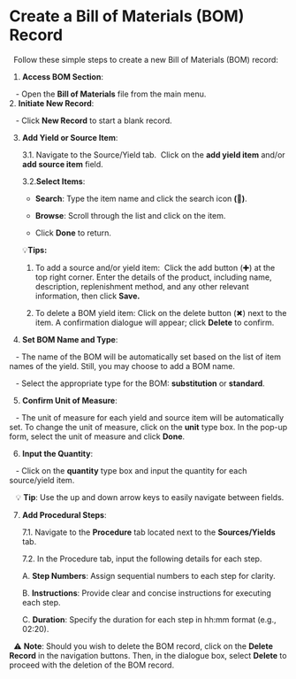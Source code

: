 # Create a Bill of Materials (BOM) Record

  Follow these simple steps to create a new Bill of Materials (BOM) record:

  1. **Access BOM Section**:

   - Open the **Bill of Materials** file from the main menu. <br>
2. **Initiate New Record**:

   - Click **New Record** to start a blank record.

3. **Add Yield or Source Item**:

	3.1. Navigate to the Source/Yield tab.  Click on the **add yield item** and/or **add source item** field.

	3.2.**Select Items**:

	- **Search**: Type the item name and click the search icon **(**🔎**)**.

	- **Browse**: Scroll through the list and click on the item.

	- Click **Done** to return.

	💡**Tips:** 

	1. To add a source and/or yield item:  Click the add button (✚) at the top right corner. Enter the details of the product, including name, description, replenishment method, and any other relevant information, then click **Save.** 

	2. To delete a BOM yield item: Click on the delete button (✖︎) next to the item. A confirmation dialogue will appear; click **Delete** to confirm.

4. **Set BOM Name and Type**:

   - The name of the BOM will be automatically set based on the list of item names of the yield. Still, you may choose to add a BOM name.

   - Select the appropriate type for the BOM: **substitution** or **standard**.

5. **Confirm Unit of Measure**:

   - The unit of measure for each yield and source item will be automatically set. To change the unit of measure, click on the **unit** type box. In the pop-up form, select the unit of measure and click **Done**.

6. **Input the Quantity**:

   - Click on the **quantity** type box and input the quantity for each source/yield item.

   💡 **Tip**: Use the up and down arrow keys to easily navigate between fields. <br>

7. **Add Procedural Steps**: 

	7.1. Navigate to the **Procedure** tab located next to the **Sources/Yields** tab.

	7.2. In the Procedure tab, input the following details for each step. 

	A. **Step Numbers**: Assign sequential numbers to each step for clarity.    

	B. **Instructions**: Provide clear and concise instructions for executing each step.

	C. **Duration**: Specify the duration for each step in hh:mm format (e.g., 02:20).

  ⚠️ **Note**: Should you wish to delete the BOM record, click on the **Delete Record** in the navigation buttons. Then, in the dialogue box, select **Delete** to proceed with the deletion of the BOM record.